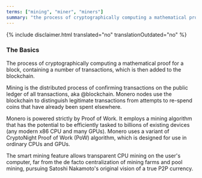 ```yaml
---
terms: ["mining", "miner", "miners"]
summary: "the process of cryptographically computing a mathematical proof for a block, containing a number of transactions, which is then added to the blockchain"
---
```


{% include disclaimer.html translated="no" translationOutdated="no" %}
### The Basics

The process of cryptographically computing a mathematical proof for a block, containing a number of transactions, which is then added to the blockchain.

Mining is the distributed process of confirming transactions on the public ledger of all transactions, aka @blockchain.  Monero nodes use the blockchain to distinguish legitimate transactions from attempts to re-spend coins that have already been spent elsewhere.

Monero is powered strictly by Proof of Work. It employs a mining algorithm that has the potential to be efficiently tasked to billions of existing devices (any modern x86 CPU and many GPUs). Monero uses a variant of CryptoNight Proof of Work (PoW) algorithm, which is designed for use in ordinary CPUs and GPUs.

The smart mining feature allows transparent CPU mining on the user's computer, far from the de facto centralization of mining farms and pool mining, pursuing Satoshi Nakamoto's original vision of a true P2P currency.
